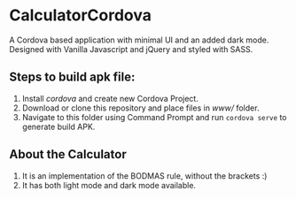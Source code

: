 # CalculatorCordova
A Cordova based application with minimal UI and an added dark mode.
Designed with Vanilla Javascript and jQuery and styled with SASS.

## Steps to build apk file:
1. Install _cordova_ and create new Cordova Project.
2. Download or clone this repository and place files in _www/_ folder.
3. Navigate to this folder using Command Prompt and run `cordova serve` to generate build APK.

## About the Calculator
1. It is an implementation of the BODMAS rule, without the brackets :)
2. It has both light mode and dark mode available.
